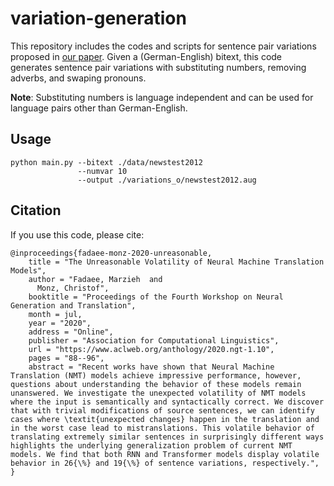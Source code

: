 # variation-generation

This repository includes the codes and scripts for sentence pair variations 
proposed in [our paper](https://www.aclweb.org/anthology/2020.ngt-1.10.pdf).
Given a (German-English) bitext, this code generates sentence pair variations with substituting numbers,
removing adverbs, and swaping pronouns. 

**Note**: Substituting numbers is language independent and can be used for language pairs other than German-English. 

## Usage

```commandline
python main.py --bitext ./data/newstest2012  
               --numvar 10 
               --output ./variations_o/newstest2012.aug
```

## Citation

If you use this code, please cite:
```
@inproceedings{fadaee-monz-2020-unreasonable,
    title = "The Unreasonable Volatility of Neural Machine Translation Models",
    author = "Fadaee, Marzieh  and
      Monz, Christof",
    booktitle = "Proceedings of the Fourth Workshop on Neural Generation and Translation",
    month = jul,
    year = "2020",
    address = "Online",
    publisher = "Association for Computational Linguistics",
    url = "https://www.aclweb.org/anthology/2020.ngt-1.10",
    pages = "88--96",
    abstract = "Recent works have shown that Neural Machine Translation (NMT) models achieve impressive performance, however, questions about understanding the behavior of these models remain unanswered. We investigate the unexpected volatility of NMT models where the input is semantically and syntactically correct. We discover that with trivial modifications of source sentences, we can identify cases where \textit{unexpected changes} happen in the translation and in the worst case lead to mistranslations. This volatile behavior of translating extremely similar sentences in surprisingly different ways highlights the underlying generalization problem of current NMT models. We find that both RNN and Transformer models display volatile behavior in 26{\%} and 19{\%} of sentence variations, respectively.",
}
```
